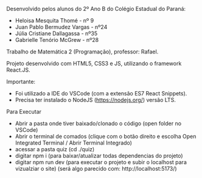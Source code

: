 Desenvolvido pelos alunos do 2º Ano B do Colégio Estadual do Paraná:
* Heloisa Mesquita Thomé     - nº 9
* Juan Pablo Bermudez Vargas - nº24
* Júlia Cristiane Dallagassa - nº35
* Gabrielle Tenório McGrew   - nº28

Trabalho de Matemática 2 (Programação), professor: Rafael.

Projeto desenvolvido com HTML5, CSS3 e JS, utilizando o framework React.JS.

Importante:

* Foi utilizado a IDE do VSCode (com a extensão ES7 React Snippets).
* Precisa ter instalado o NodeJS (https://nodejs.org/) versão LTS.


Para Executar
* Abrir a pasta onde tiver baixado/clonado o código (open folder no VSCode)
* Abrir o terminal de comados (clique com o botão direito e escolha Open Integrated Terminal / Abrir Terminal Integrado)
* acessar a pasta quiz (cd ./quiz)
* digitar npm i (para baixar/atualizar todas dependencias do projeto)
* digitar npm run dev (para executar o projeto e subir o localhost para vizualziar o site)
    (será algo parecido com: http://localhost:5173/)


